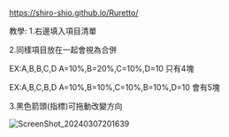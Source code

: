 https://shiro-shio.github.io/Ruretto/

教學:
1.右邊填入項目清單

2.同樣項目放在一起會視為合併 

  EX:A,B,B,C,D
   A=10%,B=20%,C=10%,D=10 只有4塊

  EX:A,B,C,B,D
   A=10%,B=10%,C=10%,B=10%,D=10 會有5塊

3.黑色箭頭(指標)可拖動改變方向


![ScreenShot_20240307201639](https://github.com/shiro-shio/Ruretto/assets/67617035/1bd713c0-7656-4f16-bda3-2c57e7a3347e)
